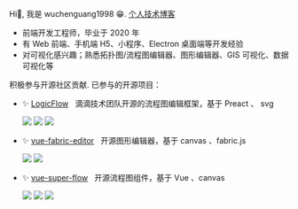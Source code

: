 Hi👋, 我是 wuchenguang1998 😁. [个人技术博客](https://wuchenguang1998.github.io/)

- 前端开发工程师，毕业于 2020 年
- 有 Web 前端、手机端 H5、小程序、Electron 桌面端等开发经验
- 对可视化感兴趣；熟悉拓扑图/流程图编辑器、图形编辑器、GIS 可视化、数据可视化等

积极参与开源社区贡献. 已参与的开源项目：

- <div>✨&nbsp;<a href="https://github.com/didi/LogicFlow">LogicFlow</a>&nbsp;&nbsp;&nbsp;滴滴技术团队开源的流程图编辑框架，基于 Preact 、 svg</div>

  ![](https://img.shields.io/github/stars/didi/LogicFlow?style=plastic) ![](https://img.shields.io/github/forks/didi/LogicFlow?style=plastic) ![](https://img.shields.io/npm/dm/@logicflow/core?style=plastic)

- <div>✨&nbsp;<a href="https://github.com/nihaojob/vue-fabric-editor">vue-fabric-editor</a>&nbsp;&nbsp;&nbsp;开源图形编辑器，基于 canvas 、fabric.js</div>

  ![](https://img.shields.io/github/stars/nihaojob/vue-fabric-editor?style=plastic) ![](https://img.shields.io/github/forks/nihaojob/vue-fabric-editor?style=plastic)

- <div>✨&nbsp;<a href="https://github.com/caohuatao/vue-super-flow">vue-super-flow</a>&nbsp;&nbsp;&nbsp;开源流程图组件，基于 Vue 、canvas</div>

  ![](https://img.shields.io/github/stars/caohuatao/vue-super-flow?style=plastic) ![](https://img.shields.io/github/forks/caohuatao/vue-super-flow?style=plastic) ![](https://img.shields.io/npm/dm/vue-super-flow?style=plastic)
